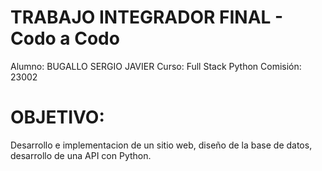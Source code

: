 # TRABAJO INTEGRADOR FINAL - Codo a Codo

Alumno: BUGALLO SERGIO JAVIER
Curso: Full Stack Python
Comisión: 23002

# OBJETIVO:

Desarrollo e implementacion de un sitio web, diseño de la base de datos, desarrollo de una API con Python.
